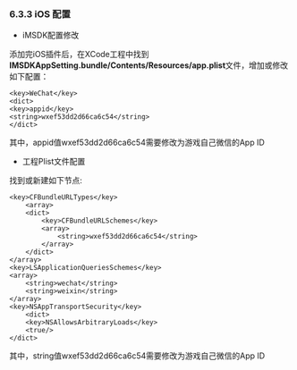 ### 6.3.3 iOS 配置

* iMSDK配置修改

 添加完iOS插件后，在XCode工程中找到**IMSDKAppSetting.bundle/Contents/Resources/app.plist**文件，增加或修改如下配置：

 ```plsit
 <key>WeChat</key>
 <dict>
 <key>appid</key>
 <string>wxef53dd2d66ca6c54</string>
 </dict>
 ```

 其中，appid值wxef53dd2d66ca6c54需要修改为游戏自己微信的App ID

* 工程Plist文件配置

 找到或新建如下节点:

 ```plist
 <key>CFBundleURLTypes</key>
     <array>
     <dict>
         <key>CFBundleURLSchemes</key>
         <array>
             <string>wxef53dd2d66ca6c54</string>
         </array>
     </dict>
 </array>
 <key>LSApplicationQueriesSchemes</key>
 <array>
     <string>wechat</string>
	 <string>weixin</string>
 </array>
 <key>NSAppTransportSecurity</key>
     <dict>
	 <key>NSAllowsArbitraryLoads</key>
     <true/>
 </dict>
 ```

 其中，string值wxef53dd2d66ca6c54需要修改为游戏自己微信的App ID